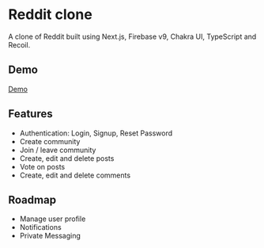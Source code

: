 
# Reddit clone

A clone of Reddit built using Next.js, Firebase v9, Chakra UI, TypeScript and Recoil.


## Demo

[Demo](https://reddit-clone-gamma-nine.vercel.app/)

## Features

- Authentication: Login, Signup, Reset Password
- Create community
- Join / leave community
- Create, edit and delete posts
- Vote on posts
- Create, edit and delete comments



## Roadmap

- Manage user profile
- Notifications
- Private Messaging

